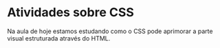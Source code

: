 # Atividades sobre CSS

Na aula de hoje estamos estudando como o CSS pode aprimorar a parte visual estruturada através do HTML.

